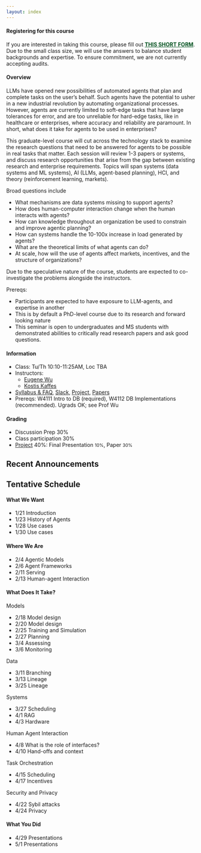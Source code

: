 ```yaml
---
layout: index
---
```


<div class="alert alert-success" role="alert">
  <h4 class="alert-heading">Registering for this course</h4>
  <p>If you are interested in taking this course, please fill out 
  <a href="https://forms.gle/Z9RufMdoA1YSfa5HA" style="color:#045321; text-decoration:underline;"><b>THIS SHORT FORM</b></a>.
  Due to the small class size, we will use the answers to balance student backgrounds and expertise.  To ensure commitment, we are not currently accepting audits.  
  </p>
</div>




#### Overview


LLMs have opened new possibilities of automated agents that plan and complete tasks on the user’s behalf.  Such agents have the potential to usher in a new industrial revolution by automating organizational processes.   However, agents are currently limited to soft-edge tasks that have large tolerances for error, and are too unreliable for hard-edge tasks, like in healthcare or enterprises, where accuracy and reliability are paramount.  In short, what does it take for agents to be used in enterprises?

This graduate-level course will cut across the technology stack to examine the research questions that need to be answered for agents to be possible in real tasks that matter.    Each session will review 1-3 papers or systems, and discuss research opportunities that arise from the gap between existing research and enterprise requirements.  Topics will span systems (data systems and ML systems), AI (LLMs, agent-based planning), HCI, and theory (reinforcement learning, markets).   

Broad questions include

* What mechanisms are data systems missing to support agents?
* How does human-computer interaction change when the human interacts with agents?
* How can knowledge throughout an organization be used to constrain and improve agentic planning?
* How can systems handle the 10-100x increase in load generated by agents?
* What are the theoretical limits of what agents can do?
* At scale, how will the use of agents affect markets, incentives, and the structure of organizations?

Due to the speculative nature of the course, students are expected to co-investigate the problems alongside the instructors.   

Prereqs:

* Participants are expected to have exposure to LLM-agents, and expertise in another 
* This is by default a PhD-level course due to its research and forward looking nature
* This seminar is open to undergraduates and MS students with demonstrated abilities to critically read research papers and ask good questions.



#### Information 

* Class: Tu/Th 10:10-11:25AM, Loc TBA
* Instructors: 
  * [Eugene Wu](http://www.eugenewu.net)
  * [Kostis Kaffes](https://www.cs.columbia.edu/~kkaffes/index.html)
* [Syllabus & FAQ](./syllabus),
[Slack](https://w6113-s25.slack.com),
[Project](./projects), 
[Papers](./papers)
* Prereqs: W4111 Intro to DB (required), W4112 DB Implementations (recommended).  Ugrads OK; see Prof Wu

#### Grading 

* Discussion Prep 30%
* Class participation 30%
* [Project](./projects) 40%:
   Final Presentation <small>10%</small>,
   Paper <small>30%</small>

## Recent Announcements


## Tentative Schedule

#### What We Want

* 1/21	Introduction
* 1/23	History of Agents
* 1/28	Use cases
* 1/30	Use cases

#### Where We Are
	
* 2/4	Agentic Models
* 2/6	Agent Frameworks
* 2/11	Serving
* 2/13	Human-agent Interaction

#### What Does It Take?

Models
	
* 2/18	Model design
* 2/20	Model design
* 2/25	Training and Simulation
* 2/27	Planning
* 3/4	Assessing
* 3/6	Monitoring

Data

* 3/11	Branching
* 3/13	Lineage
* 3/25	Lineage 

Systems 

* 3/27	Scheduling
* 4/1	RAG
* 4/3	Hardware

Human Agent Interaction

* 4/8	What is the role of interfaces?
* 4/10	Hand-offs and context

Task Orchestration

* 4/15	Scheduling
* 4/17	Incentives

Security and Privacy

* 4/22	Sybil attacks
* 4/24	Privacy

#### What You Did

* 4/29	Presentations
* 5/1	Presentations


<!--
<style>
.presenter { }
</style>

<table class="table  schedule">
  <thead>
  <tr>
    <th class="date" style="width: 5em; max-width: 15em;"> <p> <span>Date </span> </p> </th>
    <th style="min-width: 15%;"> <p> <span>Tues </span> </p> </th>
    <th style="min-width: 15%;"> <p> <span>Thurs </span> </p> </th>
    <th style="width: 10%"> <p> <span>Notes </span> </p> </th>
  </tr>
  </thead>
{% assign idx = 0 %}

{% for r in site.data.schedule %}
  {% if r.block %}
    <tr class="colored" style="background: #eee">
    <td colspan=4  style="text-align: center; font-size: bigger;" >
    <b style="font-size: 15pt;">{{r.block}}</b>
    </td>
    </tr>

  {% else %}
      {% assign idx = idx | plus: 1  %}

      <tr class="colored" style="background: {{r.color}}">
        <td class="date">W{{idx}}: {{r.topic}}</td>
        <td class="tues">
          <div class="date">{{r.date1}}</div>
          {% if r.link1 %}
            <a href="./papers#{{r.link}}"><b>{{r.slug1}}</b></a>
          {% else %}
            <b>{{r.slug1}}</b>
          {% endif %}

          {% if r.presenter1 %}
            <br/>
            <span class='presenter'>Presenter: {{r.presenter1}}</span>
          {% endif %}
        </td>

        <td class="thurs">
          <div class="date">{{r.date2}}</div>
          {% if r.link2 %}
            <a href="./papers#{{r.link}}"><b>{{r.slug2}}</b></a>
          {% else %}
            <b>{{r.slug2}}</b>
          {% endif %}

          {% if r.presenter2 %}
            <br/>
            <span class='presenter'>Presenter: {{r.presenter2}}</span>
          {% endif %}

        </td>
        <td class="notes">
          {% if r.notes %}
            {{r.notes|raw}}
          {% endif %}

          {% if r.misc %}
          <div> {{r.misc|raw}}</div>
          {% endif %}
        </td>
      </tr>
  {% endif %}
{% endfor %}

</table>
-->


